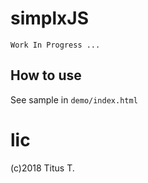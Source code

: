 # simplxJS
 `Work In Progress ...`
 
 ## How to use
 See sample in `demo/index.html`

# lic
(c)2018 Titus T.